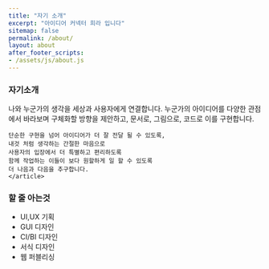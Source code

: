 ```yaml
---
title: "자기 소개"
excerpt: "아이디어 커넥터 희라 입니다"
sitemap: false
permalink: /about/
layout: about
after_footer_scripts:
- /assets/js/about.js
---
```

<section>
    <h3 class="hidden">자기소개</h3>
    <article>
    나와 누군가의 생각을 세상과 사용자에게 연결합니다.
    누군가의 아이디어를 다양한 관점에서 바라보며 구체화할 방향을 제안하고,
    문서로, 그림으로, 코드로 이를 구현합니다.

    단순한 구현을 넘어 아이디어가 더 잘 전달 될 수 있도록,
    내것 처럼 생각하는 간절한 마음으로 
    사용자의 입장에서 더 특별하고 편리하도록
    함께 작업하는 이들이 보다 원할하게 일 할 수 있도록
    더 나음과 다음을 추구합니다.  
    </article>
</section>
<section>
    <h3 class="hidden">할 줄 아는것</h3>
    <ul>
        <li>UI,UX 기획</li>
        <li>GUI 디자인</li>
        <li>CI/BI 디자인</li>
        <li>서식 디자인</li>
        <li>웹 퍼블리싱</li>
    </ul>
 </section>
